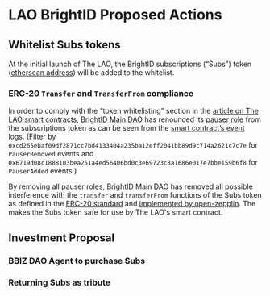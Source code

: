 # LAO BrightID Proposed Actions

## Whitelist Subs tokens
At the initial launch of The LAO, the BrightID subscriptions (“Subs”) token ([etherscan address](https://etherscan.io/token/0x61CEAc48136d6782DBD83c09f51E23514D12470a)) will be added to the whitelist.

### ERC-20 `Transfer` and `TransferFrom` compliance
In order to comply with the “token whitelisting” section in the [article on The LAO smart contracts](https://medium.com/@thelaoofficial/the-lao-joins-forces-with-moloch-dao-and-metacartel-to-begin-to-standardize-dao-related-smart-b6ee4b0db071), [BrightID Main DAO](https://mainnet.aragon.org/#/brightid/organization/) has renounced its [pauser role](https://github.com/BrightID/Sponsorship-Subscriptions-SmartContracts/blob/master/node_modules/openzeppelin-solidity/contracts/access/roles/PauserRole.sol) from the subscriptions token as can be seen from the [smart contract’s event logs](https://etherscan.io/address/0x61CEAc48136d6782DBD83c09f51E23514D12470a#events). (Filter by `0xcd265ebaf09df2871cc7bd4133404a235ba12eff2041bb89d9c714a2621c7c7e` for `PauserRemoved` events and `0x6719d08c1888103bea251a4ed56406bd0c3e69723c8a1686e017e7bbe159b6f8` for `PauserAdded` events.)

By removing all pauser roles, BrightID Main DAO has removed all possible interference with the `transfer` and `transferFrom` functions of the Subs token as defined in the [ERC-20 standard](https://eips.ethereum.org/EIPS/eip-20) and [implemented by open-zepplin](https://github.com/BrightID/Sponsorship-Subscriptions-SmartContracts/blob/master/node_modules/openzeppelin-solidity/contracts/token/ERC20/ERC20.sol). The makes the Subs token safe for use by The LAO's smart contract.

## Investment Proposal

### BBIZ DAO Agent to purchase Subs

### Returning Subs as tribute
